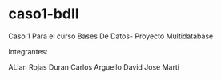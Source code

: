 # caso1-bdII
Caso 1 Para el curso Bases De Datos- Proyecto Multidatabase

Integrantes:

ALlan Rojas Duran
Carlos Arguello
David
Jose Marti
